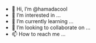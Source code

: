 - 👋 Hi, I’m @hamadacool
- 👀 I’m interested in ...
- 🌱 I’m currently learning ...
- 💞️ I’m looking to collaborate on ...
- 📫 How to reach me ...

<!---
hamadacool/hamadacool is a ✨ special ✨ repository because its `README.md` (this file) appears on your GitHub profile.
You can click the Preview link to take a look at your changes.
--->
